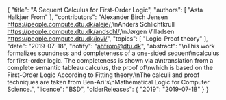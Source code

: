 {
    "title": "A Sequent Calculus for First-Order Logic",
    "authors": [
        "Asta Halkjær From"
    ],
    "contributors": "Alexander Birch Jensen <https://people.compute.dtu.dk/aleje/>,\nAnders Schlichtkrull <https://people.compute.dtu.dk/andschl/>,\nJørgen Villadsen <https://people.compute.dtu.dk/jovi/>",
    "topics": [
        "Logic-Proof theory"
    ],
    "date": "2019-07-18",
    "notify": "ahfrom@dtu.dk",
    "abstract": "\nThis work formalizes soundness and completeness of a one-sided sequent\ncalculus for first-order logic. The completeness is shown via a\ntranslation from a complete semantic tableau calculus, the proof of\nwhich is based on the First-Order Logic According to Fitting theory.\nThe calculi and proof techniques are taken from Ben-Ari's\nMathematical Logic for Computer Science.",
    "licence": "BSD",
    "olderReleases": {
        "2019": "2019-07-18"
    }
}